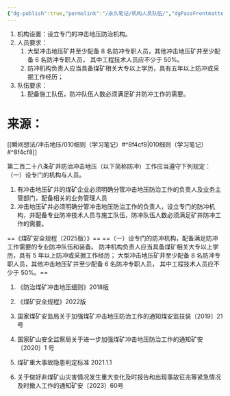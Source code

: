 ```yaml
---
{"dg-publish":true,"permalink":"/永久笔记/机构人员队伍/","dgPassFrontmatter":true}
---
```





1. 机构设置：设立专门的冲击地压防治机构。
2. 人员要求：
	1. 大型冲击地压矿井至少配备 8 名防冲专职人员，其他冲击地压矿井至少配备 6 名防冲专职人员， 其中工程技术人员应不少于 50%。
	2. 防冲机构负责人应当具备煤矿相关大专以上学历，具有五年以上防冲或采掘工作经历；
4. 队伍要求：
	1. 配备施⼯队伍，防冲队伍⼈数必须满⾜矿井防冲⼯作的需要。






# 来源：
[[瞬间想法/冲击地压/010细则（学习笔记）#^8f4cf8\|010细则（学习笔记）#^8f4cf8]]

第二百二十八条矿井防治冲击地压（以下简称防冲）工作应当遵守下列规定：
（一）设专门的机构与人员。
1. 有冲击地压矿井的煤矿企业必须明确分管冲击地压防治⼯作的负责⼈及业务主管部门，配备相关的业务管理⼈员
2. 冲击地压矿井必须明确分管冲击地压防治⼯作的负责⼈，设⽴专门的防冲机构，并配备专业防冲技术⼈员与施⼯队伍，防冲队伍⼈数必须满⾜矿井防冲⼯作的需要。

==《煤矿安全规程（2025版）》==
==（一）设专门的防冲机构，配备满足防冲工作需要的专业防冲队伍和装备。
防冲机构负责人应当具备煤矿相关大专以上学历，具有 5 年以上防冲或采掘工作经历；
大型冲击地压矿井至少配备 8 名防冲专职人员，其他冲击地压矿井至少配备 6 名防冲专职人员， 其中工程技术人员应不少于 50%。==

1. 《防治煤矿冲击地压细则》2018版



2. 《煤矿安全规程》2022版



3. 国家煤矿安监局关于加强煤矿冲击地压防治工作的通知煤安监技装〔2019〕21 号



4. 国家矿山安全监察局关于进一步加强煤矿冲击地压防治工作的通知矿安〔2020〕1 号




5. 煤矿重大事故隐患判定标准 2021.1.1



6. 关于做好⾮煤矿⼭灾害情况发⽣重⼤变化及时报告和出现事故征兆等紧急情况及时撤⼈⼯作的通知矿安〔2023〕60号
